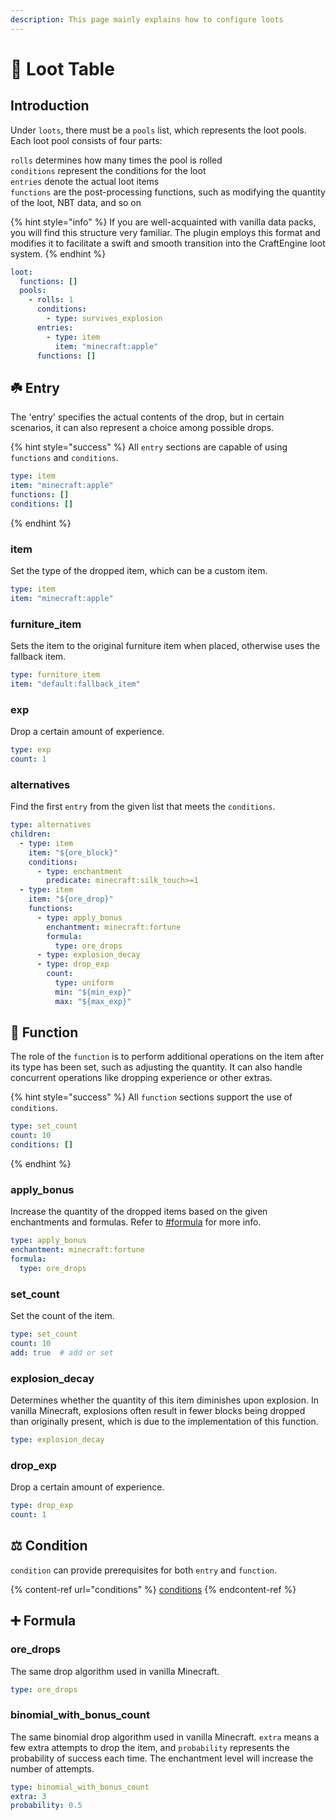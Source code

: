 ```yaml
---
description: This page mainly explains how to configure loots
---
```


# 💎 Loot Table

## Introduction

Under `loots`, there must be a `pools` list, which represents the loot pools. Each loot pool consists of four parts:&#x20;

`rolls` determines how many times the pool is rolled\
`conditions` represent the conditions for the loot\
`entries` denote the actual loot items \
`functions` are the post-processing functions, such as modifying the quantity of the loot, NBT data, and so on

{% hint style="info" %}
If you are well-acquainted with vanilla data packs, you will find this structure very familiar. The plugin employs this format and modifies it to facilitate a swift and smooth transition into the CraftEngine loot system.
{% endhint %}

```yaml
loot:
  functions: []
  pools:
    - rolls: 1
      conditions:
        - type: survives_explosion
      entries:
        - type: item
          item: "minecraft:apple"
      functions: []
```

## ☘️ Entry

The 'entry' specifies the actual contents of the drop, but in certain scenarios, it can also represent a choice among possible drops.

{% hint style="success" %}
All `entry` sections are capable of using `functions` and `conditions`.

```yaml
type: item
item: "minecraft:apple"
functions: []
conditions: []
```
{% endhint %}

### item

Set the type of the dropped item, which can be a custom item.

```yaml
type: item
item: "minecraft:apple"
```

### furniture\_item

Sets the item to the original furniture item when placed, otherwise uses the fallback item.

```yaml
type: furniture_item
item: "default:fallback_item"
```

### exp

Drop a certain amount of experience.

```yaml
type: exp
count: 1
```

### alternatives

Find the first `entry` from the given list that meets the `conditions`.

```yaml
type: alternatives
children:
  - type: item
    item: "${ore_block}"
    conditions:
      - type: enchantment
        predicate: minecraft:silk_touch>=1
  - type: item
    item: "${ore_drop}"
    functions:
      - type: apply_bonus
        enchantment: minecraft:fortune
        formula:
          type: ore_drops
      - type: explosion_decay
      - type: drop_exp
        count:
          type: uniform
          min: "${min_exp}"
          max: "${max_exp}"
```

## 🔧 Function

The role of the `function` is to perform additional operations on the item after its type has been set, such as adjusting the quantity. It can also handle concurrent operations like dropping experience or other extras.

{% hint style="success" %}
All `function` sections support the use of `conditions`.

```yaml
type: set_count
count: 10
conditions: []
```
{% endhint %}

### apply\_bonus

Increase the quantity of the dropped items based on the given enchantments and formulas. Refer to [#formula](#formula "mention") for more info.

```yaml
type: apply_bonus
enchantment: minecraft:fortune
formula:
  type: ore_drops
```

### set\_count

Set the count of the item.

```yaml
type: set_count
count: 10
add: true  # add or set
```

### explosion\_decay

Determines whether the quantity of this item diminishes upon explosion. In vanilla Minecraft, explosions often result in fewer blocks being dropped than originally present, which is due to the implementation of this function.

```yaml
type: explosion_decay
```

### drop\_exp

Drop a certain amount of experience.

```yaml
type: drop_exp
count: 1
```

## ⚖️ Condition

`condition` can provide prerequisites for both `entry` and `function`.

{% content-ref url="conditions" %}
[conditions](conditions)
{% endcontent-ref %}

## ➕️ Formula

### ore\_drops

The same drop algorithm used in vanilla Minecraft.

```yaml
type: ore_drops
```

### binomial\_with\_bonus\_count

The same binomial drop algorithm used in vanilla Minecraft. `extra` means a few extra attempts to drop the item, and `probability` represents the probability of success each time. The enchantment level will increase the number of attempts.

```yaml
type: binomial_with_bonus_count
extra: 3
probability: 0.5
```
